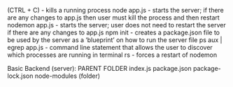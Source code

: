 (CTRL + C) - kills a running process
node app.js - starts the server; if there are any changes to app.js then user must kill the process and then restart
nodemon app.js - starts the server; user does not need to restart the server if there are any changes to app.js
npm init - creates a package.json file to be used by the server as a ‘blueprint’ on how to run the server file
ps aux | egrep app.js - command line statement that allows the user to discover which processes are running in terminal
rs - forces a restart of nodemon




Basic Backend (server):
	PARENT FOLDER
            index.js
            package.json
            package-lock.json
            node-modules (folder)
            